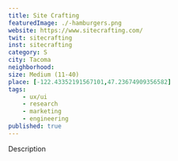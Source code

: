 ```yaml
---
title: Site Crafting
featuredImage: ./-hamburgers.png
website: https://www.sitecrafting.com/
twit: sitecrafting
inst: sitecrafting
category: S
city: Tacoma
neighborhood:
size: Medium (11-40)
place: [-122.43352191567101,47.23674909356582]
tags:
    - ux/ui
    - research
    - marketing
    - engineering
published: true
---
```


Description
